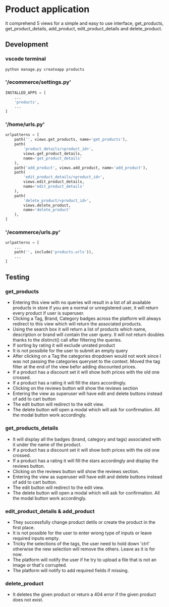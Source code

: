 # Product application

It comprehend 5 views for a simple and easy to use interface, get_products, get_product_details, add_product, edit_product_details and delete_product.

## Development

### vscode terminal
```python
python manage.py createapp products
```

### '/ecommerce/settings.py'
```python
INSTALLED_APPS = [
    ...
    'products',
    ...
]
```

### '/home/urls.py'
```python
urlpatterns = [
    path('', views.get_products, name='get_products'),
    path(
        'product_details/<product_id>',
        views.get_product_details,
        name='get_product_details'
    ),
    path('add_product', views.add_product, name='add_product'),
    path(
        'edit_product_details/<product_id>',
        views.edit_product_details,
        name='edit_product_details'
    ),
    path(
        'delete_product/<product_id>',
        views.delete_product,
        name='delete_product'
    ),
]
```

### '/ecommerce/urls.py'
```python
urlpatterns = [
    ...
    path('', include('products.urls')),
    ...
]
```

## Testing

### get_products
- Entering this view with no queries will result in a list of all available products in store if you are a normal or unregistered user, it will return every product if user is superuser.
- Clicking a Tag, Brand, Category badges across the platform will always redirect to this view which will return the associated products.
- Using the search box it will return a list of products which name, description or brand will contain the user query. It will not return doubles thanks to the distinct() call after filtering the queries.
- If sorting by rating it will exclude unrated product
- It is not possibile for the user to submit an empty query
- After clicking on a Tag the categories dropdown would not work since I was not passing the categories queryset to the context. Moved the tag filter at the end of the view befor adding discounted prices.
- If a product has a discount set it will show both prices with the old one crossed.
- If a product has a rating it will fill the stars accordingly.
- Clicking on the reviews button will show the reviews section
- Entering the view as superuser will have edit and delete buttons instead of add to cart button
- The edit button will redirect to the edit view.
- The delete button will open a modal which will ask for confirmation. All the modal button work accordingly.

### get_products_details
- It will display all the badges (brand, category and tags) associated with it under the name of the product.
- If a product has a discount set it will show both prices with the old one crossed.
- If a product has a rating it will fill the stars accordingly and display the reviews button.
- Clicking on the reviews button will show the reviews section.
- Entering the view as superuser will have edit and delete buttons instead of add to cart button.
- The edit button will redirect to the edit view.
- The delete button will open a modal which will ask for confirmation. All the modal button work accordingly.

### edit_product_details & add_product
- They successfully change product detils or create the product in the first place.
- It is not possible for the user to enter wrong type of inputs or leave required inputs empty.
- Tricky the selections of the tags, the user need to hold down 'ctrl' otherwise the new selection will remove the others. Leave as it is for now.
- The platform will notify the user if he try to upload a file that is not an image or that's corrupted. 
- The platform will notify to add required fields if missing.

### delete_product
- It deletes the given product or return a 404 error if the given product does not exist.

